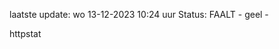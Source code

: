 laatste update: 
wo 13-12-2023 10:24   uur 
Status: FAALT - geel - 
<div class="service Y">httpstat</div>